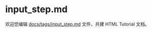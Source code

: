 input_step.md
===

欢迎您编辑 <a target="__blank" href="https://github.com/jaywcjlove/html-tutorial/blob/master/docs/tags/input_step.md">docs/tags/input_step.md</a> 文件，共建 HTML Tutorial 文档。